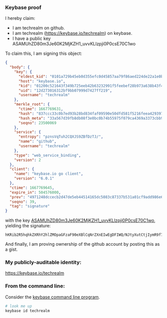 ### Keybase proof

I hereby claim:

  * I am techrealm on github.
  * I am techrealm (https://keybase.io/techrealm) on keybase.
  * I have a public key ASAMUhZD80m3Je60K2MjKZH1_uvvKLlzpji0P0csE70C1wo

To claim this, I am signing this object:

```json
{
  "body": {
    "key": {
      "eldest_kid": "0101a729b45eb0d355efc0d45857aa79f86aed224de22a1e0b58b75deacde14777d20a",
      "host": "keybase.io",
      "kid": "01200c521643f349b725eeb42b63232991f5feebef28b973a638b43f472c13bd02d70a",
      "uid": "12d273016312bf9bb07999d7427ff219",
      "username": "techrealm"
    },
    "merkle_root": {
      "ctime": 1667769631,
      "hash": "837ccc33c0b7ed93b28bd834faf09590e50dfd581f5216feea42939721182bf7e967c7be8e20b1b169a6f902031440d3d668d1add97ec5531d5fb9a412d844cb",
      "hash_meta": "33a567d39fb8db08f3e0bc0b74b55975f079ca4369a3373cbb969d9e065bfe3d",
      "seqno": 23500069
    },
    "service": {
      "entropy": "pznsVqTuh2CQXJS9ZBfDzTJ/",
      "name": "github",
      "username": "techrealm"
    },
    "type": "web_service_binding",
    "version": 2
  },
  "client": {
    "name": "keybase.io go client",
    "version": "6.0.1"
  },
  "ctime": 1667769645,
  "expire_in": 504576000,
  "prev": "4971248dccecb2d47de5eb44514165dc5083c87337b531a01cf9add986e62082",
  "seqno": 39,
  "tag": "signature"
}
```

with the key [ASAMUhZD80m3Je60K2MjKZH1_uvvKLlzpji0P0csE70C1wo](https://keybase.io/techrealm), yielding the signature:

```
hKRib2R5hqhkZXRhY2hlZMOpaGFzaF90eXBlCqNrZXnEIwEgDFIWQ/NJtyXutCtjIymR9f7r7yi5c6Y4tD9HLBO9AtcKp3BheWxvYWTESpcCJ8QgSXEkjczsstR95etEUUFl3FCDyHM3tTGgHPmt2YbmIILEIFkDgXmSHteCoNoQwH1dXqkbGqdb0fHWrwDsswu7mXXMAgHCo3NpZ8RARi2SUEq2x9tGvBK9ukHrHhPhaxKdYQ6pWkMRIcMAJScjVcnf89ItUsM5Ov55mcNKopPB4jgoqoWDZDthQ83eCKhzaWdfdHlwZSCkaGFzaIKkdHlwZQildmFsdWXEIKSf3vVFRplYCKAq6kr0xb7rnJnl5y2g/jYJ9SCl4OUlo3RhZ80CAqd2ZXJzaW9uAQ==

```

And finally, I am proving ownership of the github account by posting this as a gist.

### My publicly-auditable identity:

https://keybase.io/techrealm

### From the command line:

Consider the [keybase command line program](https://keybase.io/download).

```bash
# look me up
keybase id techrealm
```
